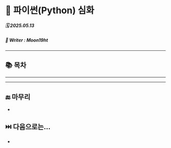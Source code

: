 # 🧩 파이썬(Python) 심화

##### 🗓️ 2025.05.13
##### 📝 Writer : Moon19ht

---

## 📚 목차


---



---

## 🔚 마무리
- 

## ⏭️ 다음으로는...
- 
